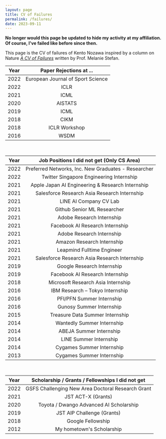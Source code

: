 ```yaml
---
layout: page
title: CV of Failures
permalink: /failures/
date: 2023-09-11
---
```


__No longer would this page be updated to hide my activity at my affiliation. Of course, I've failed like before since then.__

This page is the CV of failures of Kento Nozawa inspired by a column on Nature _[A CV of Failures](https://www.nature.com/articles/nj7322-467a)_ written by Prof. Melanie Stefan.


| Year | Paper Rejections at ... |
|:----:|:----------:|
| 2022 | European Journal of Sport Science |
| 2022 | ICLR |
| 2021 | ICML |
| 2020 | AISTATS |
| 2019 | ICML |
| 2018 | CIKM |
| 2018 | ICLR Workshop |
| 2016 | WSDM |

<br />

| Year | Job Positions I did not get (Only CS Area) |
|:----:|:----------:|
| 2022 | Preferred Networks, Inc. New Graduates - Researcher |
| 2022 | Twitter Singapore Engineering Internship |
| 2021 | Apple Japan AI Engineering & Research Internship |
| 2021 | Salesforce Research Asia Research Internship |
| 2021 | LINE AI Company CV Lab |
| 2021 | Github Senior ML Researcher |
| 2021 | Adobe Research Internship |
| 2021 | Facebook AI Research Internship |
| 2021 | Adobe Research Internship |
| 2021 | Amazon Research Internship |
| 2021 | Leapmind Fulltime Engineer |
| 2021 | Salesforce Research Asia Research Internship |
| 2019 | Google Research Internship |
| 2019 | Facebook AI Research Internship |
| 2018 | Microsoft Research Asia Internship |
| 2016 | IBM Research – Tokyo Internship |
| 2016 | PFI/PFN Summer Internship |
| 2016 | Gunosy Summer Internship |
| 2015 | Treasure Data Summer Internship |
| 2014 | Wantedly Summer Internship |
| 2014 | ABEJA Summer Internship |
| 2014 | LINE Summer Internship |
| 2014 | Cygames Summer Internship |
| 2013 | Cygames Summer Internship |

<br />

| Year | Scholarship / Grants / Fellowships I did not get |
|:----:|:----------:|
| 2022 | GSFS Challenging New Area Doctoral Research Grant |
| 2021 | JST ACT-X (Grants) |
| 2020 | Toyota / Dwango Advanced AI Scholarship |
| 2019 | JST AIP Challenge (Grants) |
| 2018 | Google Fellowship |
| 2012 | My hometown's Scholarship |
